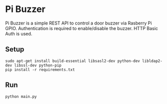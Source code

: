 # Pi Buzzer

Pi Buzzer is a simple REST API to control a door buzzer via Rasberry Pi GPIO.
Authentication is required to enable/disable the buzzer. HTTP Basic Auth is used.

## Setup

    sudo apt-get install build-essential libsasl2-dev python-dev libldap2-dev libssl-dev python-pip
    pip install -r requirements.txt

## Run

    python main.py
